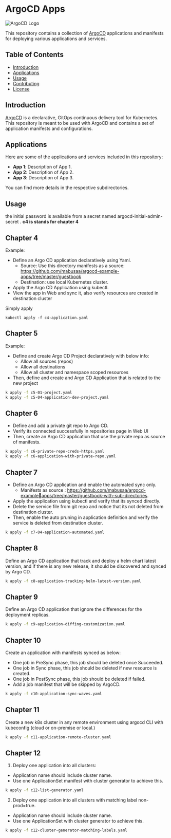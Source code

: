 # ArgoCD Apps

![ArgoCD Logo](argo-logo.png)

This repository contains a collection of [ArgoCD](https://argoproj.github.io/argo-cd/) applications and manifests for deploying various applications and services.

## Table of Contents
- [Introduction](#introduction)
- [Applications](#applications)
- [Usage](#usage)
- [Contributing](#contributing)
- [License](#license)

## Introduction

[ArgoCD](https://argoproj.github.io/argo-cd/) is a declarative, GitOps continuous delivery tool for Kubernetes. This repository is meant to be used with ArgoCD and contains a set of application manifests and configurations.

## Applications

Here are some of the applications and services included in this repository:

- **App 1**: Description of App 1.
- **App 2**: Description of App 2.
- **App 3**: Description of App 3.

You can find more details in the respective subdirectories.

## Usage

the initial password is available from a secret named argocd-initial-admin-secret .
**c4 is stands for chapter 4**
## Chapter 4
Example:
- Define an Argo CD application declaratively using Yaml.
    + Source: Use this directory manifests as a source: https://github.com/mabusaa/argocd-example-apps/tree/master/guestbook
    + Destination: use local Kubernetes cluster.
- Apply the Argo CD Application using kubectl.
- View the app in Web and sync it, also verify resources are created in destination cluster

Simply apply

```kubectl apply -f c4-application.yaml```

## Chapter 5
Example:
- Define and create Argo CD Project declaratively with below info:
    + Allow all sources (repos)
    + Allow all destinations
    + Allow all cluster and namespace scoped resources
- Then, define and create and Argo CD Application that is related  to the new project
```bash
k apply -f c5-01-project.yaml
k apply -f c5-04-application-dev-project.yaml
```

## Chapter 6
- Define and add a private git repo to Argo CD.
- Verify its connected successfully in repositories page in Web UI
- Then, create an Argo CD application that use the private repo as source of manifests.
```bash
k apply -f c6-private-repo-creds-https.yaml
k apply -f c6-application-with-private-repo.yaml
```

## Chapter 7
- Define an Argo CD application and enable the automated sync only.
    + Manifests as source : https://github.com/mabusaa/argocd-exampleapps/tree/master/guestbook-with-sub-directories.
- Apply the application using kubectl and verify that its synced directly.
- Delete the service file from git repo and notice that its not deleted from destination cluster.
- Then, enable the auto pruning in application definition and verify the service is deleted from destination cluster.
```bash
k apply -f c7-04-application-automated.yaml
```

## Chapter 8
Define an Argo CD application that track and deploy a helm chart latest version, and if there is any new release, it should be discovered and synced by Argo CD.
```bash
k apply -f c8-application-tracking-helm-latest-version.yaml
```

## Chapter 9
Define an Argo CD application that ignore the differences for the deployment replicas.
```bash
k apply -f c9-application-diffing-customization.yaml
```

## Chapter 10
Create an application with manifests synced as below:
- One job in PreSync phase, this job should be deleted once Succeeded.
- One job in Sync phase, this job should be deleted if new resource is created.
- One job in PostSync phase, this job should be deleted if failed.
- Add a job manifest that will be skipped by ArgoCD.
```bash
k apply -f c10-application-sync-waves.yaml
```

## Chapter 11
Create a new k8s cluster in any remote environment using argocd CLI with kubeconfig (cloud or  on-premise or local.)
```bash
k apply -f c11-application-remote-cluster.yaml
```

## Chapter 12
1. Deploy one application into all clusters:
- Application name should include cluster name.
- Use one ApplicationSet manifest with cluster generator to achieve this.
```bash
k apply -f c12-list-generator.yaml
```

2. Deploy one application into all clusters with matching label non-prod=true.
- Application name should include cluster name.
- Use one ApplicationSet with cluster generator to achieve this.
```bash
k apply -f c12-cluster-generator-matching-labels.yaml
```
